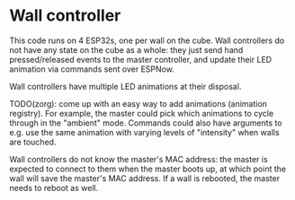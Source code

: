 # Wall controller

This code runs on 4 ESP32s, one per wall on the cube. Wall controllers do not
have any state on the cube as a whole: they just send hand pressed/released
events to the master controller, and update their LED animation via commands
sent over ESPNow.

Wall controllers have multiple LED animations at their disposal.

TODO(zorg): come up with an easy way to add animations (animation registry). For
example, the master could pick which animations to cycle through in the
"ambient" mode. Commands could also have arguments to e.g. use the same
animation with varying levels of "intensity" when walls are touched.

Wall controllers do not know the master's MAC address: the master is expected to
connect to them when the master boots up, at which point the wall will save the
master's MAC address. If a wall is rebooted, the master needs to reboot as well.
